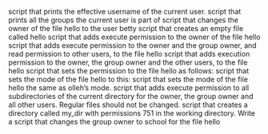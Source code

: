 script that prints the effective username of the current user.
script that prints all the groups the current user is part of
script that changes the owner of the file hello to the user betty
script that creates an empty file called hello
script that adds execute permission to the owner of the file hello
script that adds execute permission to the owner and the group owner, and read permission to other users, to the file hello
script that adds execution permission to the owner, the group owner and the other users, to the file hello
script that sets the permission to the file hello as follows:
script that sets the mode of the file hello to this:
script that sets the mode of the file hello the same as olleh’s mode.
 script that adds execute permission to all subdirectories of the current directory for the owner, the group owner and all other users. Regular files should not be changed.
script that creates a directory called my_dir with permissions 751 in the working directory.
Write a script that changes the group owner to school for the file hello